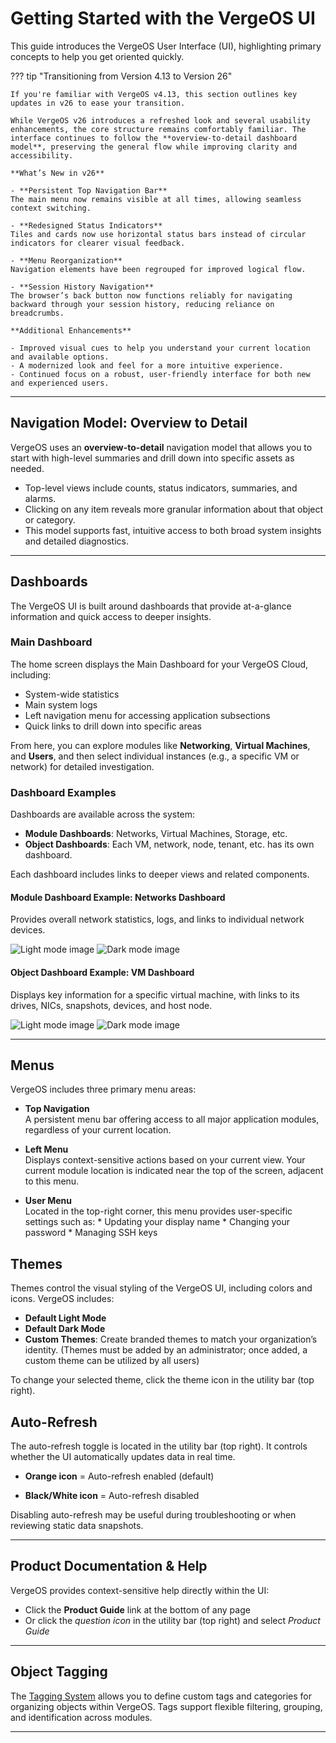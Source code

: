 # Getting Started with the VergeOS UI



This guide introduces the VergeOS User Interface (UI), highlighting primary concepts to help you get oriented quickly.

??? tip "Transitioning from Version 4.13 to Version 26"

    If you're familiar with VergeOS v4.13, this section outlines key updates in v26 to ease your transition.

    While VergeOS v26 introduces a refreshed look and several usability enhancements, the core structure remains comfortably familiar. The interface continues to follow the **overview-to-detail dashboard model**, preserving the general flow while improving clarity and accessibility.

    **What’s New in v26**

    - **Persistent Top Navigation Bar**  
    The main menu now remains visible at all times, allowing seamless context switching.

    - **Redesigned Status Indicators**  
    Tiles and cards now use horizontal status bars instead of circular indicators for clearer visual feedback.

    - **Menu Reorganization**  
    Navigation elements have been regrouped for improved logical flow.

    - **Session History Navigation**  
    The browser’s back button now functions reliably for navigating backward through your session history, reducing reliance on breadcrumbs.

    **Additional Enhancements**

    - Improved visual cues to help you understand your current location and available options.
    - A modernized look and feel for a more intuitive experience.
    - Continued focus on a robust, user-friendly interface for both new and experienced users.

---

## Navigation Model: Overview to Detail

VergeOS uses an **overview-to-detail** navigation model that allows you to start with high-level summaries and drill down into specific assets as needed.

- Top-level views include counts, status indicators, summaries, and alarms.
- Clicking on any item reveals more granular information about that object or category.
- This model supports fast, intuitive access to both broad system insights and detailed diagnostics.

---

## Dashboards

The VergeOS UI is built around dashboards that provide at-a-glance information and quick access to deeper insights.

### Main Dashboard

The home screen displays the Main Dashboard for your VergeOS Cloud, including:

- System-wide statistics
- Main system logs
- Left navigation menu for accessing application subsections
- Quick links to drill down into specific areas

From here, you can explore modules like **Networking**, **Virtual Machines**, and **Users**, and then select individual instances (e.g., a specific VM or network) for detailed investigation.

### Dashboard Examples

Dashboards are available across the system:

- **Module Dashboards**: Networks, Virtual Machines, Storage, etc.
- **Object Dashboards**: Each VM, network, node, tenant, etc. has its own dashboard.

Each dashboard includes links to deeper views and related components.

#### Module Dashboard Example: Networks Dashboard

Provides overall network statistics, logs, and links to individual network devices.

  ![Light mode image](/product-guide/screenshots/networks-dashboard-light.png#only-light)
  ![Dark mode image](/product-guide/screenshots/networks-dashboard-dark.png#only-dark)



#### Object Dashboard Example: VM Dashboard

Displays key information for a specific virtual machine, with links to its drives, NICs, snapshots, devices, and host node.

![Light mode image](/product-guide/screenshots/vm-dashboard-light.png#only-light)
![Dark mode image](/product-guide/screenshots/vm-dashboard-dark.png#only-dark)

---

## Menus

VergeOS includes three primary menu areas:

- **Top Navigation**  
  A persistent menu bar offering access to all major application modules, regardless of your current location.

- **Left Menu**  
  Displays context-sensitive actions based on your current view. Your current module location is indicated near the top of the screen, adjacent to this menu.

- **User Menu**  
  Located in the top-right corner, this menu provides user-specific settings such as:
      * Updating your display name
      * Changing your password
      * Managing SSH keys


## Themes

Themes control the visual styling of the VergeOS UI, including colors and icons. VergeOS includes:

- **Default Light Mode** <i class="bi bi-sun-fill"></i>
- **Default Dark Mode** <i class="bi bi-moon-stars-fill"></i>
- **Custom Themes**: Create branded themes to match your organization’s identity. (Themes must be added by an administrator; once added, a custom theme can be utilized by all users)

To change your selected theme, click the theme icon in the utility bar (top right).


## Auto-Refresh

The auto-refresh toggle is located in the utility bar (top right). It controls whether the UI automatically updates data in real time.

- **Orange icon** <i class="bi bi-arrow-clockwise" style="color:orange;"></i> = Auto-refresh enabled (default)

- **Black/White icon** <i class="bi bi-arrow-clockwise"></i> = Auto-refresh disabled

Disabling auto-refresh may be useful during troubleshooting or when reviewing static data snapshots.

---

## Product Documentation & Help

VergeOS provides context-sensitive help directly within the UI:

- Click the **Product Guide** link at the bottom of any page
- Or click the *question icon* <i class="bi bi-question-square"></i> in the utility bar (top right) and select *Product Guide*

---

## Object Tagging

The [Tagging System](/product-guide/system/tags) allows you to define custom tags and categories for organizing objects within VergeOS. Tags support flexible filtering, grouping, and identification across modules.

---

